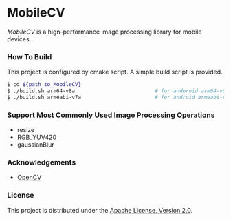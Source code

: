 # MobileCV
*MobileCV* is a hign-performance image processing library for mobile devices.

### How To Build
This project is configured by cmake script. A simple build script is provided.
```sh
$ cd ${path_to_MobileCV}
$ ./build.sh arm64-v8a                          # for andoroid arm64-v8a
$ ./build.sh armeabi-v7a                        # for android armeabi-v7a
```

### Support Most Commonly Used Image Processing Operations
- resize
- RGB_YUV420
- gaussianBlur


### Acknowledgements
* [OpenCV](https://github.com/opencv/opencv)

### License
This project is distributed under the [Apache License, Version 2.0](LICENSE).
